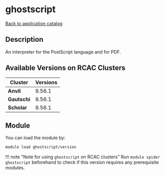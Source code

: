 # ghostscript

[Back to application catalog](../app_catalog.md)

## Description
An interpreter for the PostScript language and for PDF.

## Available Versions on RCAC Clusters
|Cluster|Versions|
|---|---|
|**Anvil**|9.56.1|
|**Gautschi**|9.56.1|
|**Scholar**|9.56.1|

## Module
You can load the module by:

```bash
module load ghostscript/version
```

!!! note "Note for using `ghostscript` on RCAC clusters"
    Run `module spider ghostscript` beforehand to check if this version requires any prerequisite modules.
